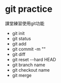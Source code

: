 # git practice

課堂練習使用git功能   
- git init   
- git status   
- git add   
- git commit -m ""   
- git diff   
- git reset --hard HEAD   
- git branch name   
- git checkout name   
- git merge   